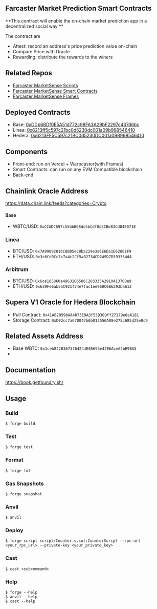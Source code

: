 ## Farcaster Market Prediction Smart Contracts

**This contract will enable the on-chain market prediction app in a decentralized social way **

The contract are 

* Attest: record an address's price prediction value on-chain
* Compare Price with Oracle
* Rewarding: distribute the rewards to the winers

## Related Repos

- [Farcaster MarketSense Scripts](https://github.com/starit/fc-prediction-scripts)
- [Farcaster MarketSense Smart Contracts](https://github.com/starit/fc-prediction-contracts)
- [Farcaster MarketSense Frames](https://github.com/starit/fc-prediction-frames)

## Deployed Contracts

* Base: [0xDDb6BDf0E5A51d772c98FA3A29bF2297c437d6bc](https://sepolia.basescan.org/address/0x1ffc30a27acef1255bac2f58f30d20d976e15031)
* Linea: [0x6213ff5c597c21bc0d5230dc001a09b998546410](https://sepolia.basescan.org/address/0xddb6bdf0e5a51d772c98fa3a29bf2297c437d6bc)
* Hedera: [0x6213FF5C597c21BC0d5230DC001a09B998546410](https://hashscan.io/testnet/contract/0.0.3649867?p=1&k=1709365817.795453920)


## Components

* Front-end: run on Vercel + Warpcaster(with Frames)
* Smart Contracts: can run on any EVM Compatible blockchain
* Back-end

## Chainlink Oracle Address 

https://data.chain.link/feeds?categories=Crypto

#### Base
* WBTC/USD: `0xCCADC697c55bbB68dc5bCdf8d3CBe83CdD4E071E`

### Linea
* BTC/USD: `0x7A99092816C8BD5ec8ba229e3a6E6Da1E628E1F9`
* ETH/USD: `0x3c6Cd9Cc7c7a4c2Cf5a82734CD249D7D593354dA`

### Arbitrum
* BTC/USD: `0x6ce185860a4963106506C203335A2910413708e9`
* ETH/USD: `0x639Fe6ab55C921f74e7fac1ee960C0B6293ba612`

## Supera V1 Oracle for Hedera Blockchain

* Pull Contract: `0x41AB2059bAA4b73E9A3f55D30Dff27179e0eA181`
* Storage Contract: `0xD02cc7a670047b6b012556A88e275c685d25e0c9`


## Related Assets Address

* Base WBTC: `0x1ceA84203673764244E05693e42E6Ace62bE9BA5`
* 

## Documentation

https://book.getfoundry.sh/

## Usage

### Build

```shell
$ forge build
```

### Test

```shell
$ forge test
```

### Format

```shell
$ forge fmt
```

### Gas Snapshots

```shell
$ forge snapshot
```

### Anvil

```shell
$ anvil
```

### Deploy

```shell
$ forge script script/Counter.s.sol:CounterScript --rpc-url <your_rpc_url> --private-key <your_private_key>
```

### Cast

```shell
$ cast <subcommand>
```

### Help

```shell
$ forge --help
$ anvil --help
$ cast --help
```
